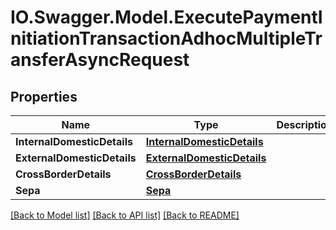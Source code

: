 # IO.Swagger.Model.ExecutePaymentInitiationTransactionAdhocMultipleTransferAsyncRequest
## Properties

Name | Type | Description | Notes
------------ | ------------- | ------------- | -------------
**InternalDomesticDetails** | [**InternalDomesticDetails**](InternalDomesticDetails.md) |  | [optional] 
**ExternalDomesticDetails** | [**ExternalDomesticDetails**](ExternalDomesticDetails.md) |  | [optional] 
**CrossBorderDetails** | [**CrossBorderDetails**](CrossBorderDetails.md) |  | [optional] 
**Sepa** | [**Sepa**](Sepa.md) |  | [optional] 

[[Back to Model list]](../README.md#documentation-for-models) [[Back to API list]](../README.md#documentation-for-api-endpoints) [[Back to README]](../README.md)

